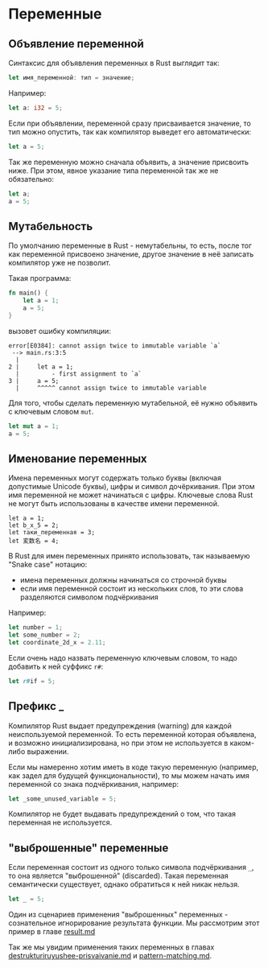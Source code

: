 # Переменные

## Объявление переменной

Синтаксис для объявления переменных в Rust выглядит так:

```rust
let имя_переменной: тип = значение;
```

Например:

```rust
let a: i32 = 5;
```

Если при объявлении, переменной сразу присваивается значение, то тип можно опустить, так как компилятор выведет его автоматически:

```rust
let a = 5;
```

Так же переменную можно сначала объявить, а значение присвоить ниже. При этом, явное указание типа переменной так же не обязательно:

```rust
let a;
a = 5;
```

## Мутабельность

По умолчанию переменные в Rust - немутабельны, то есть, после тог как переменной присвоено значение, другое значение в неё записать компилятор уже не позволит.

Такая программа:

```rust
fn main() {
    let a = 1;
    a = 5;
}
```

вызовет ошибку компиляции:

```
error[E0384]: cannot assign twice to immutable variable `a`
 --> main.rs:3:5
  |
2 |     let a = 1;
  |         - first assignment to `a`
3 |     a = 5;
  |     ^^^^^ cannot assign twice to immutable variable
```

Для того, чтобы сделать переменную мутабельной, её нужно объявить с ключевым словом `mut`.

```rust
let mut a = 1;
a = 5;
```

## Именование переменных

Имена переменных могут содержать только буквы (включая допустимые Unicode буквы), цифры и символ дочёркивания. При этом имя переменной не может начинаться с цифры. Ключевые слова Rust не могут быть использованы в качестве имени переменной.

```
let a = 1;
let b_x_5 = 2;
let таки_переменная = 3;
let 変数名 = 4;
```

В Rust для имен переменных принято использовать, так называемую "Snake case" нотацию:

* имена переменных должны начинаться со строчной буквы
* если имя переменной состоит из нескольких слов, то эти слова разделяются символом подчёркивания

Например:

```rust
let number = 1;
let some_number = 2;
let coordinate_2d_x = 2.11;
```

Если очень надо назвать переменную ключевым словом, то надо добавить к ней суффикс `r#`:

```rust
let r#if = 5;
```

## Префикс \_

Компилятор Rust выдает предупреждения (warning) для каждой неиспользуемой переменной. То есть переменной которая объявлена, и возможно инициализирована, но при этом не используется в каком-либо выражении.

Если мы намеренно хотим иметь в коде такую переменную (например, как задел для будущей функциональности), то мы можем начать имя переменной со знака подчёркивания, например:

```rust
let _some_unused_variable = 5;
```

Компилятор не будет выдавать предупреждений о том, что такая переменная не используется.

## "выброшенные" переменные

Если переменная состоит из одного только символа подчёркивания `_`, то она является "выброшенной" (discarded). Такая переменная семантически существует, однако обратиться к ней никак нельзя.

```rust
let _ = 5;
```

Один из сценариев применения "выброшенных" переменных - сознательное игнорирование результата функции. Мы рассмотрим этот пример в главе [result.md](result.md "mention")

Так же мы увидим применения таких переменных в главах [destrukturiruyushee-prisvaivanie.md](destrukturiruyushee-prisvaivanie.md "mention") и [pattern-matching.md](pattern-matching.md "mention").
